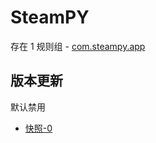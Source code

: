 # SteamPY

存在 1 规则组 - [com.steampy.app](/src/apps/com.steampy.app.ts)

## 版本更新

默认禁用

- [快照-0](https://i.gkd.li/import/13695519)
